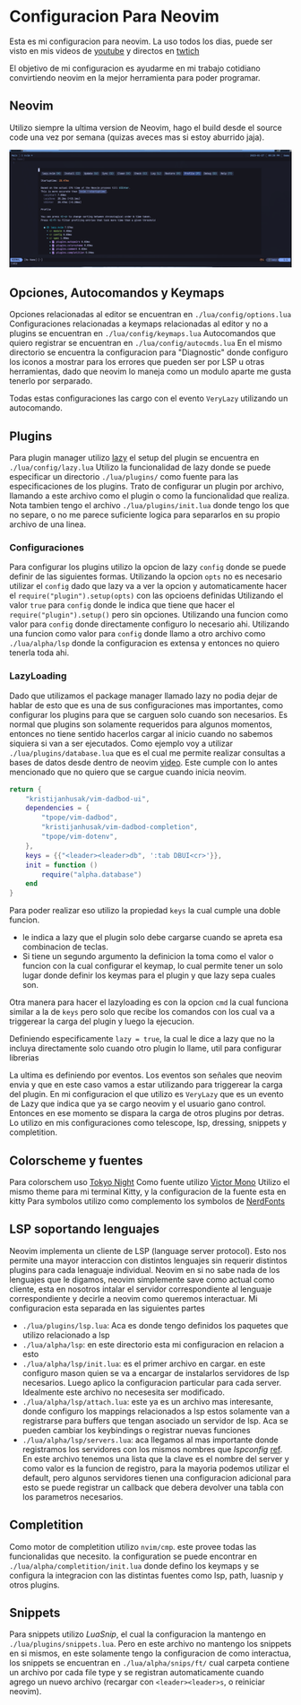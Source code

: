 # Configuracion Para Neovim

Esta es mi configuracion para neovim.
La uso todos los dias, puede ser visto en mis videos de [youtube](https://youtube.com/@Alpha_Dev) y directos en [twtich](https://twitch.tv/theAlphaDeveloper)

El objetivo de mi configuracion es ayudarme en mi trabajo cotidiano convirtiendo neovim en la mejor herramienta para poder programar.

## Neovim
Utilizo siempre la ultima version de Neovim, hago el build desde el source code una vez por semana (quizas aveces mas si estoy aburrido jaja).

![](Neovim.png)

## Opciones, Autocomandos y Keymaps

Opciones relacionadas al editor se encuentran en `./lua/config/options.lua`
Configuraciones relacionadas a keymaps relacionadas al editor y no a plugins se encuentran en `./lua/config/keymaps.lua`
Autocomandos que quiero registrar se encuentran en `./lua/config/autocmds.lua`
En el mismo directorio se encuentra la configuracion para "Diagnostic" donde configuro los iconos a mostrar para los errores que pueden ser por LSP u otras herramientas, dado que neovim lo maneja como un modulo aparte me gusta tenerlo por serparado.

Todas estas configuraciones las cargo con el evento `VeryLazy` utilizando un autocomando.

## Plugins
Para plugin manager utilizo [lazy](https://github.com/folke/lazy.nvim) el setup del plugin se encuentra en `./lua/config/lazy.lua`
Utilizo la funcionalidad de lazy donde se puede especificar un directorio `./lua/plugins/` como fuente para las especificaciones de los plugins.
Trato de configurar un plugin por archivo, llamando a este archivo como el plugin o como la funcionalidad que realiza.
Nota tambien tengo el archivo `./lua/plugins/init.lua` donde tengo los que no separe, o no me parece suficiente logica para separarlos en su propio archivo de una linea.

### Configuraciones
Para configurar los plugins utilizo la opcion de lazy `config` donde se puede definir de las siguientes formas.
Utilizando la opcion `opts` no es necesario utilizar el `config` dado que lazy va a ver la opcion y automaticamente hacer el `require("plugin").setup(opts)` con las opcioens definidas
Utilizando el valor `true` para `config` donde le indica que tiene que hacer el `require("plugin").setup()` pero sin opciones.
Utilizando una funcion como valor para `config` donde directamente configuro lo necesario ahi.
Utilizando una funcion como valor para `config` donde llamo a otro archivo como `./lua/alpha/lsp` donde la configuracion es extensa y entonces no quiero tenerla toda ahi.

### LazyLoading
Dado que utilizamos el package manager llamado lazy no podia dejar de hablar de esto que es una de sus configuraciones mas importantes, como configurar los plugins para que se carguen solo cuando son necesarios.
Es normal que plugins son solamente requeridos para algunos momentos, entonces no tiene sentido hacerlos cargar al inicio cuando no sabemos siquiera si van a ser ejecutados.
Como ejemplo voy a utilizar `./lua/plugins/database.lua` que es el cual me permite realizar consultas a bases de datos desde dentro de neovim [video](https://youtu.be/su7lWYjnM44).
Este cumple con lo antes mencionado que no quiero que se cargue cuando inicia neovim.
```lua
return {
    "kristijanhusak/vim-dadbod-ui",
    dependencies = {
        "tpope/vim-dadbod",
        "kristijanhusak/vim-dadbod-completion",
        "tpope/vim-dotenv",
    },
    keys = {{"<leader><leader>db", ':tab DBUI<cr>'}},
    init = function ()
        require("alpha.database")
    end
}
```
Para poder realizar eso utilizo la propiedad `keys` la cual cumple una doble funcion.
- le indica a lazy que el plugin solo debe cargarse cuando se apreta esa combinacion de teclas.
- Si tiene un segundo argumento la definicion la toma como el valor o funcion con la cual configurar el keymap, lo cual permite tener un solo lugar donde definir los keymas para el plugin y que lazy sepa cuales son.

Otra manera para hacer el lazyloading es con la opcion `cmd` la cual funciona similar a la de `keys` pero solo que recibe los comandos con los cual va a triggerear la carga del plugin y luego la ejecucion.

Definiendo especificamente `lazy = true`, la cual le dice a lazy que no la incluya directamente solo cuando otro plugin lo llame, util para configurar librerias

La ultima es definiendo por eventos. Los eventos son señales que neovim envia y que en este caso vamos a estar utilizando para triggerear la carga del plugin. En mi configuracion el que utilizo es `VeryLazy` que es un evento de Lazy que indica que ya se cargo neovim y el usuario gano control. Entonces en ese momento se dispara la carga de otros plugins por detras.
Lo utilizo en mis configuraciones como telescope, lsp, dressing, snippets y completition.

## Colorscheme y fuentes
Para colorschem uso [Tokyo Night](https://github.com/folke/tokyonight.nvim)
Como fuente utilizo [Victor Mono](https://rubjo.github.io/victor-mono)
Utilizo el mismo theme para mi terminal Kitty, y la configuracion de la fuente esta en kitty
Para symbolos utilizo como complemento los symbolos de [NerdFonts](https://www.nerdfonts.com/)

## LSP soportando lenguajes
Neovim implementa un cliente de LSP (language server protocol). Esto nos permite una mayor interaccion con distintos lenguajes sin requerir distintos plugins para cada lenaguaje individual.
Neovim en si no sabe nada de los lenguajes que le digamos, neovim simplemente save como actual como cliente, esta en nosotros intalar el servidor correspondiente al lenguaje correspondiente y decirle a neovim como queremos interactuar.
Mi configuracion esta separada en las siguientes partes

- `./lua/plugins/lsp.lua`: Aca es donde tengo definidos los paquetes que utilizo relacionado a lsp
- `./lua/alpha/lsp`: en este directorio esta mi configuracion en relacion a esto
- `./lua/alpha/lsp/init.lua`: es el primer archivo en cargar. en este configuro mason quien se va a encargar de instalarlos servidores de lsp necesarios.
Luego aplico la configuracion particular para cada server.
Idealmente este archivo no necesesita ser modificado.
- `./lua/alpha/lsp/attach.lua`: este ya es un archivo mas interesante, donde configuro los mappings relacionados a lsp
estos solamente van a registrarse para buffers que tengan asociado un servidor de lsp.
Aca se pueden cambiar los keybindings o registrar nuevas funciones
- `./lua/alpha/lsp/servers.lua`: aca llegamos al mas importante donde registramos los servidores con los mismos nombres que *lspconfig* [ref](https://github.com/neovim/nvim-lspconfig/blob/master/doc/server_configurations.md). En este archivo tenemos una lista que la clave es el nombre del server y como valor es la funcion de registro, para la mayoria podemos utilizar el default, pero algunos servidores tienen una configuracion adicional para esto se puede registrar un callback que debera devolver una tabla con los parametros necesarios.


## Completition
Como motor de completition utilizo `nvim/cmp`. este provee todas las funcionalidas que necesito.
la configuration se puede encontrar en `./lua/alpha/completition/init.lua` donde defino los keymaps y se configura la integracion con las distintas fuentes como lsp, path, luasnip y otros plugins.

## Snippets
Para snippets utilizo *LuaSnip*, el cual la configuracion la mantengo en `./lua/plugins/snippets.lua`.
Pero en este archivo no mantengo los snippets en si mismos, en este solamente tengo la configuracion de como interactua, los snippets se encuentran en `./lua/alpha/snips/ft/` cual carpeta contiene un archivo por cada file type y se registran automaticamente cuando agrego un nuevo archivo (recargar con `<leader><leader>s`, o reiniciar neovim).
